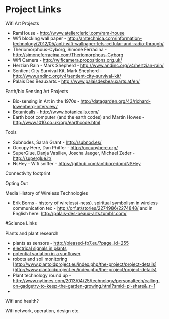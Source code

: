 # Project Links

Wifi Art Projects 

* RamHouse - http://www.atelierclerici.com/ram-house 
* Wifi blocking wall paper - http://arstechnica.com/information-technology/2012/05/anti-wifi-wallpaper-lets-cellular-and-radio-through/ 
* Theriomorphous-Cyborg, Simone Ferracina - http://simoneferracina.com/Theriomorphous-Cyborg 
* Wifi Camera - http://wificamera.propositions.org.uk/ 
* Herzian Rain - Mark Shepherd - http://www.andinc.org/v4/hertzian-rain/
* Sentient City Survival Kit, Mark Shepherd - http://www.andinc.org/v4/sentient-city-survival-kit/
* Palais Des Beauxarts - http://www.palaisdesbeauxarts.at/en/

Earth/bio Sensing Art Projects  
* Bio-sensing in Art in the 1970s - http://datagarden.org/43/richard-lowenberg-interview/  
* Botanicalls - http://www.botanicalls.com/   
* Earth boot computer (and the earth codes) and Martin Howes - http://www.1010.co.uk/org/earthcode.html  

Tools
* Subnodes, Sarah Grant - http://subnod.es/
* Occupy Here, Dan Phiffer - http://occupyhere.org/ 
* SuperGlue, Danja Vasiliev, Joscha Jaeger, Michael Zeder - http://superglue.it/
* NsHey - Wifi sniffer - https://github.com/antiboredom/NSHey  


Connectivity footprint


Opting Out


Media History of Wireless Technologies

* Erik Borns - history of wireless(-ness). spiritual symbolism in wireless communication tec  - http://orf.at/stories/2274986/2274848/ and in English here: http://palais-des-beaux-arts.tumblr.com/  


#Science Links


Plants and plant research  
* plants as sensors - http://pleased-fp7.eu/?page_id=255   
* [electrical signals in plants](http://link.springer.com/chapter/10.1007/978-3-540-37843-3_17?no-access=true)  
* [potential variation in a sunflower](http://www.ncbi.nlm.nih.gov/pmc/articles/PMC158572/)  
* robots and soil monitoring  [http://www.plantoidproject.eu/index.php/the-project/project-details](http://www.plantoidproject.eu/index.php/the-project/project-details)
* Plant technology round up - http://www.nytimes.com/2013/04/25/technology/personaltech/calling-on-gadgetry-to-keep-the-garden-growing.html?smid=pl-share&_r=1  
* 
  
Wifi and health?  


Wifi network, operation, design etc.  



